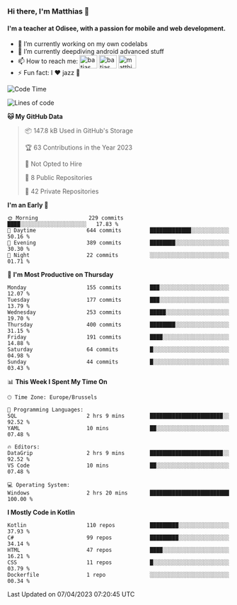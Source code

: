 ### Hi there, I'm Matthias 👋

#### I'm a teacher at Odisee, with a passion for mobile and web development.

- 🔭 I’m currently working on my own codelabs
- 🌱 I’m currently deepdiving android advanced stuff
- 📫 How to reach me: <a href="https://dev.to/batjas" target="_blank"><img align="center" src="https://raw.githubusercontent.com/rahuldkjain/github-profile-readme-generator/master/src/images/icons/Social/devto.svg" alt="batjas" height="30" width="40" /></a>
<a href="https://twitter.com/batjas" target="_blank"><img align="center" src="https://raw.githubusercontent.com/rahuldkjain/github-profile-readme-generator/master/src/images/icons/Social/twitter.svg" alt="batjas" height="30" width="40" /></a>
<a href="https://linkedin.com/in/matthiasdruwé" target="_blank"><img align="center" src="https://raw.githubusercontent.com/rahuldkjain/github-profile-readme-generator/master/src/images/icons/Social/linked-in-alt.svg" alt="matthiasdruwé" height="30" width="40" /></a>
- ⚡ Fun fact: I ❤ jazz 🎷


<!--START_SECTION:waka-->
![Code Time](http://img.shields.io/badge/Code%20Time-694%20hrs%2036%20mins-blue)

![Lines of code](https://img.shields.io/badge/From%20Hello%20World%20I%27ve%20Written-1.3%20million%20lines%20of%20code-blue)

**🐱 My GitHub Data** 

> 📦 147.8 kB Used in GitHub's Storage 
 > 
> 🏆 63 Contributions in the Year 2023
 > 
> 🚫 Not Opted to Hire
 > 
> 📜 8 Public Repositories 
 > 
> 🔑 42 Private Repositories 
 > 
**I'm an Early 🐤** 

```text
🌞 Morning                229 commits         ████░░░░░░░░░░░░░░░░░░░░░   17.83 % 
🌆 Daytime                644 commits         █████████████░░░░░░░░░░░░   50.16 % 
🌃 Evening                389 commits         ████████░░░░░░░░░░░░░░░░░   30.30 % 
🌙 Night                  22 commits          ░░░░░░░░░░░░░░░░░░░░░░░░░   01.71 % 
```
📅 **I'm Most Productive on Thursday** 

```text
Monday                   155 commits         ███░░░░░░░░░░░░░░░░░░░░░░   12.07 % 
Tuesday                  177 commits         ███░░░░░░░░░░░░░░░░░░░░░░   13.79 % 
Wednesday                253 commits         █████░░░░░░░░░░░░░░░░░░░░   19.70 % 
Thursday                 400 commits         ████████░░░░░░░░░░░░░░░░░   31.15 % 
Friday                   191 commits         ████░░░░░░░░░░░░░░░░░░░░░   14.88 % 
Saturday                 64 commits          █░░░░░░░░░░░░░░░░░░░░░░░░   04.98 % 
Sunday                   44 commits          █░░░░░░░░░░░░░░░░░░░░░░░░   03.43 % 
```


📊 **This Week I Spent My Time On** 

```text
🕑︎ Time Zone: Europe/Brussels

💬 Programming Languages: 
SQL                      2 hrs 9 mins        ███████████████████████░░   92.52 % 
YAML                     10 mins             ██░░░░░░░░░░░░░░░░░░░░░░░   07.48 % 

🔥 Editors: 
DataGrip                 2 hrs 9 mins        ███████████████████████░░   92.52 % 
VS Code                  10 mins             ██░░░░░░░░░░░░░░░░░░░░░░░   07.48 % 

💻 Operating System: 
Windows                  2 hrs 20 mins       █████████████████████████   100.00 % 
```

**I Mostly Code in Kotlin** 

```text
Kotlin                   110 repos           █████████░░░░░░░░░░░░░░░░   37.93 % 
C#                       99 repos            █████████░░░░░░░░░░░░░░░░   34.14 % 
HTML                     47 repos            ████░░░░░░░░░░░░░░░░░░░░░   16.21 % 
CSS                      11 repos            █░░░░░░░░░░░░░░░░░░░░░░░░   03.79 % 
Dockerfile               1 repo              ░░░░░░░░░░░░░░░░░░░░░░░░░   00.34 % 
```




 Last Updated on 07/04/2023 07:20:45 UTC
<!--END_SECTION:waka-->
